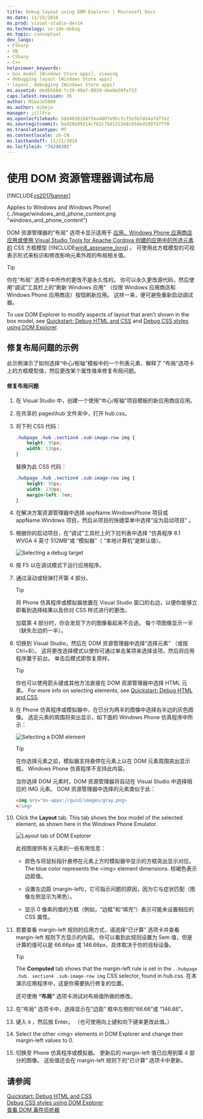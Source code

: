 ```yaml
---
title: Debug layout using DOM Explorer | Microsoft Docs
ms.date: 11/15/2016
ms.prod: visual-studio-dev14
ms.technology: vs-ide-debug
ms.topic: conceptual
dev_langs:
- FSharp
- VB
- CSharp
- C++
helpviewer_keywords:
- box model [Windows Store apps], viewing
- debugging layout [Windows Store apps]
- layout, debugging [Windows Store apps]
ms.assetid: ded6566d-fc29-49a7-8029-dee8e50fe733
caps.latest.revision: 36
author: MikeJo5000
ms.author: mikejo
manager: jillfra
ms.openlocfilehash: 5dd40381b8f5ba4807e95cfcf5e5b7d54afd77e2
ms.sourcegitcommit: bad28e99214cf62cfbd1222e8cb5ded1997d7ff0
ms.translationtype: MT
ms.contentlocale: zh-CN
ms.lasthandoff: 11/21/2019
ms.locfileid: "74298385"
---
```

# <a name="debug-layout-using-dom-explorer"></a>使用 DOM 资源管理器调试布局
[!INCLUDE[vs2017banner](../includes/vs2017banner.md)]

Applies to Windows and Windows Phone](../Image/windows_and_phone_content.png "windows_and_phone_content")  
  
 DOM 资源管理器的“布局” 选项卡显示适用于 [应用、Windows Phone 应用商店应用或使用 Visual Studio Tools for Apache Cordova 创建的应用中的所选元素的](https://go.microsoft.com/fwlink/?LinkID=238778) CSS 方框模型 [!INCLUDE[win8_appname_long](../includes/win8-appname-long-md.md)] 。 可使用此方框模型的可视表示形式来标识和修改影响元素外观的布局相关值。  
  
> [!TIP]
> 你在“布局” 选项卡中所作的更改不是永久性的。 你可以永久更改源代码，然后使用“调试”工具栏上的“刷新 Windows 应用” （仅限 Windows 应用商店和 Windows Phone 应用商店）按钮刷新应用。 这样一来，便可避免重新启动调试器。  
  
 To use DOM Explorer to modify aspects of layout that aren’t shown in the box model, see [Quickstart: Debug HTML and CSS](../debugger/quickstart-debug-html-and-css.md) and [Debug CSS styles using DOM Explorer](../debugger/debug-css-styles-using-dom-explorer.md).  
  
## <a name="example-of-fixing-a-layout-issue"></a>修复布局问题的示例  
 此示例演示了如何选择“中心/枢轴”模板中的一个列表元素、解释了 “布局”选项卡上的方框模型值，然后更改某个属性值来修复布局问题。  
  
#### <a name="to-fix-the-layout-issue"></a>修复布局问题  
  
1. 在 Visual Studio 中，创建一个使用“中心/枢轴”项目模板的新应用商店应用。  
  
2. 在共享的 pages\hub 文件夹中，打开 hub.css。  
  
3. 将下列 CSS 代码：  
  
    ```css  
    .hubpage .hub .section4 .sub-image-row img {  
        height: 95px;  
        width: 130px;  
    }  
    ```  
  
     替换为此 CSS 代码：  
  
    ```css  
    .hubpage .hub .section4 .sub-image-row img {  
        height: 95px;  
        width: 130px;  
        margin-left: 5em;  
    }  
    ```  
  
4. 在解决方案资源管理器中选择 appName.WindowsPhone 项目或 appName.Windows 项目，然后从项目的快捷菜单中选择“设为启动项目” 。  
  
5. 根据你的启动项目，在“调试”工具栏上的下拉列表中选择 “仿真程序 8.1 WVGA 4 英寸 512MB”或 “模拟器”（ “本地计算机”是默认值）。  
  
     ![Selecting a debug target](../debugger/media/js-dom-debug-target-emu.png "JS_DOM_Debug_Target_Emu")  
  
6. 按 F5 以在调试模式下运行应用程序。  
  
7. 通过滚动或轻弹打开第 4 部分。  
  
    > [!TIP]
    > 将 Phone 仿真程序或模拟器放置在 Visual Studio 窗口的右边，以便你能够立即看到选择结果以及你对 CSS 样式进行的更改。  
  
     加载第 4 部分时，你会发现下方的图像看起来不合适。 每个项图像显示一半（缺失左边的一半）。  
  
8. 切换到 Visual Studio，然后在 DOM 资源管理器中选择“选择元素” （或按 Ctrl+B）。 这将更改选择模式以使你可通过单击某项来选择该项，然后将应用程序置于前台。 单击后模式即恢复原样。  
  
    > [!TIP]
    > 你也可以使用箭头键或其他方法直接在 DOM 资源管理器中选择 HTML 元素。 For more info on selecting elements, see [Quickstart: Debug HTML and CSS](../debugger/quickstart-debug-html-and-css.md).  
  
9. 在 Phone 仿真程序或模拟器中，在已分为两半的图像中选择右半边的灰色图像。 选定元素的周围将突出显示，如下面的 Windows Phone 仿真程序中所示：  
  
     ![Selecting a DOM element](../debugger/media/js-css-layout-select.png "JS_CSS_Layout_Select")  
  
    > [!TIP]
    > 在你选择元素之前，模拟器支持悬停在元素上以在 DOM 元素周围突出显示框。 Windows Phone 仿真程序不支持此内容。  
  
     当你选择 DOM 元素时，DOM 资源管理器将自动在 Visual Studio 中选择相应的 IMG 元素。 DOM 资源管理器中选择的元素类似于此：  
  
    ```html  
    <img src="ms-appx://guid/images/gray.png>   
    </img>  
    ```  
  
10. Click the **Layout** tab. This tab shows the box model of the selected element, as shown here in the Windows Phone Emulator.  
  
     ![Layout tab of DOM Explorer](../debugger/media/js-css-layout.png "JS_CSS_Layout")  
  
     此视图提供有关元素的一些有用信息：  
  
    - 颜色与将鼠标指针悬停在元素上方时模拟器中显示的方框突出显示对应。 The blue color represents the \<img> element dimensions. 棕褐色表示边距值。  
  
    - 设置左边距 (margin-left)，它可指示问题的原因，因为它与症状匹配（图像左侧显示为黑色）。  
  
    - 显示 0 像素的值的方框（例如，“边框”和“填充”）表示可能未设置相应的 CSS 属性。  
  
11. 若要查看 margin-left 规则的应用方式，请选择“已计算” 选项卡并查看 margin-left 规则下方显示的内容。 你可以看到此规则设置为 5em 值，但是计算的值可以是 66.66px 或 146.66px，具体取决于你的目标设备。  
  
    > [!TIP]
    > The **Computed** tab shows that the margin-left rule is set in the `..hubpage .hub. section4 .sub-image-row img` CSS selector, found in hub.css. 在本演示应用程序中，这是你需要执行修复的位置。  
  
     还可使用 **“布局”** 选项卡测试对布局值所做的修改。  
  
12. 在“布局” 选项卡中，选择显示在“边距” 框中左侧的“66.66”或 “146.66”。  
  
13. 键入 `0` ，然后按 Enter。 （也可使用向上键和向下键来更改此值。）  
  
14. Select the other \<img> elements in DOM Explorer and change their margin-left values to 0.  
  
15. 切换至 Phone 仿真程序或模拟器。 更新后的 margin-left 值已应用到第 4 部分的图像。 这些值还会在 margin-left 规则下的“已计算” 选项卡中更新。  
  
## <a name="see-also"></a>请参阅  
 [Quickstart: Debug HTML and CSS](../debugger/quickstart-debug-html-and-css.md)   
 [Debug CSS styles using DOM Explorer](../debugger/debug-css-styles-using-dom-explorer.md)   
 [查看 DOM 事件侦听器](../debugger/view-dom-event-listeners.md)

